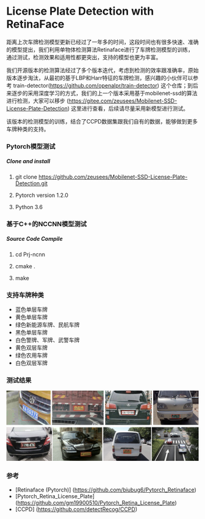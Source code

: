 # License Plate Detection with RetinaFace

距离上次车牌检测模型更新已经过了一年多的时间，这段时间也有很多快速、准确的模型提出，我们利用单物体检测算法Retinaface进行了车牌检测模型的训练，通过测试，检测效果和适用性都更突出，支持的模型也更为丰富。

我们开源版本的检测算法经过了多个版本迭代，考虑到检测的效率跟准确率，原始版本逐步淘汰，从最初的基于LBP和Harr特征的车牌检测，感兴趣的小伙伴可以参考 train-detector(https://github.com/openalpr/train-detector) 这个仓库；到后来逐步的采用深度学习的方式，我们的上一个版本采用基于mobilenet-ssd的算法进行检测，大家可以移步 (https://gitee.com/zeusees/Mobilenet-SSD-License-Plate-Detection) 这里进行查看，后续请尽量采用新模型进行测试。

该版本的检测模型的训练，结合了CCPD数据集跟我们自有的数据，能够做到更多车牌种类的支持。

### Pytorch模型测试
##### Clone and install
1. git clone https://github.com/zeusees/Mobilenet-SSD-License-Plate-Detection.git

2. Pytorch version 1.2.0

3. Python 3.6



### 基于C++的NCCNN模型测试
##### Source Code Compile
1. cd Prj-ncnn

2. cmake .

3. make


### 支持车牌种类

- 蓝色单层车牌
- 黄色单层车牌
- 绿色新能源车牌、民航车牌
- 黑色单层车牌
- 白色警牌、军牌、武警车牌
- 黄色双层车牌
- 绿色农用车牌
- 白色双层军牌


### 测试结果

![](imgs/res.jpg)


### 参考
- [Retinaface (Pytorch)] (https://github.com/biubug6/Pytorch_Retinaface)
- [Pytorch_Retina_License_Plate] (https://github.com/gm19900510/Pytorch_Retina_License_Plate)
- [CCPD] (https://github.com/detectRecog/CCPD)

